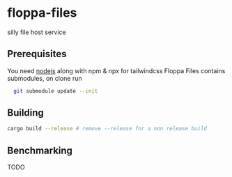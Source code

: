 # floppa-files

silly file host service

## Prerequisites

You need [nodejs](https://nodejs.org/,) along with npm & npx for tailwindcss
Floppa Files contains submodules, on clone run 
```sh
  git submodule update --init
```

## Building

```sh
cargo build --release # remove --release for a non release build
```

## Benchmarking
TODO
